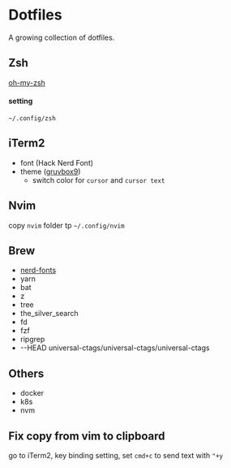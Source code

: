 # Dotfiles

A growing collection of dotfiles.

## Zsh

[oh-my-zsh](https://github.com/ohmyzsh/ohmyzsh)

#### setting

`~/.config/zsh`

## iTerm2

- font (Hack Nerd Font)
- theme ([gruvbox9](https://github.com/herrbischoff/iterm2-gruvbox))
  - switch color for `cursor` and `cursor text`

## Nvim

copy `nvim` folder tp `~/.config/nvim`

## Brew

- [nerd-fonts](https://github.com/ryanoasis/nerd-fonts#option-4-homebrew-fonts)
- yarn
- bat
- z
- tree
- the_silver_search
- fd
- fzf
- ripgrep
- --HEAD universal-ctags/universal-ctags/universal-ctags

## Others

- docker
- k8s
- nvm

## Fix copy from vim to clipboard

go to iTerm2, key binding setting, set `cmd+c` to send text with `"+y`
